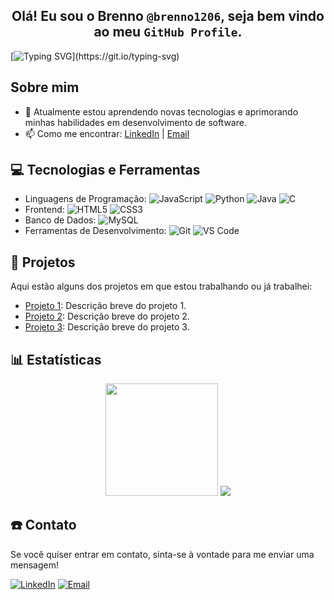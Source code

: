 ## <div align="center"> Olá! Eu sou o Brenno `@brenno1206`, seja bem vindo ao meu `GitHub Profile`. </div>


[![Typing SVG](https://readme-typing-svg.herokuapp.com?font=Fira+Code&pause=1000&color=3658F7&width=435&separator=%3C&lines=printf(%22%25s%5Cn%22%2C+%22Hello+World%22);)](https://git.io/typing-svg)

## Sobre mim

- 🌱 Atualmente estou aprendendo novas tecnologias e aprimorando minhas habilidades em desenvolvimento de software.
- 📫 Como me encontrar: [LinkedIn](https://www.linkedin.com/in/brenno1206) | [Email](mailto:brenno1206@gmail.com)


## 💻 Tecnologias e Ferramentas

- Linguagens de Programação: ![JavaScript](https://img.shields.io/badge/-JavaScript-black?style=flat-square&logo=javascript) ![Python](https://img.shields.io/badge/-Python-black?style=flat-square&logo=python) ![Java](https://img.shields.io/badge/-Java-black?style=flat-square&logo=java) ![C](https://img.shields.io/badge/-c-black?style=flat-square&logo=c)
- Frontend: ![HTML5](https://img.shields.io/badge/-HTML5-black?style=flat-square&logo=html5) ![CSS3](https://img.shields.io/badge/-CSS3-black?style=flat-square&logo=css3)
- Banco de Dados: ![MySQL](https://img.shields.io/badge/-MySQL-black?style=flat-square&logo=mysql) 
- Ferramentas de Desenvolvimento: ![Git](https://img.shields.io/badge/-Git-black?style=flat-square&logo=git) ![VS Code](https://img.shields.io/badge/-VS%20Code-black?style=flat-square&logo=visual-studio-code)


## 📂 Projetos

Aqui estão alguns dos projetos em que estou trabalhando ou já trabalhei:

- [Projeto 1](https://github.com/brenno1206/projeto1): Descrição breve do projeto 1.
- [Projeto 2](https://github.com/brenno1206/projeto2): Descrição breve do projeto 2.
- [Projeto 3](https://github.com/brenno1206/projeto3): Descrição breve do projeto 3.


## 📊 Estatísticas

<p align="center">
  <img src="https://github-readme-stats.vercel.app/api?username=brenno1206&show_icons=true&theme=radical" height="180">
  <img src="https://github-readme-stats.vercel.app/api/top-langs/?username=brenno1206&layout=compact&theme=radical">
</p>


## ☎️ Contato

Se você quiser entrar em contato, sinta-se à vontade para me enviar uma mensagem!

[![LinkedIn](https://img.shields.io/badge/-LinkedIn-blue?style=flat-square&logo=linkedin)](https://www.linkedin.com/in/brenno1206)
[![Email](https://img.shields.io/badge/-Email-c14438?style=flat-square&logo=Gmail&logoColor=white)](mailto:brenno1206@gmail.com)
